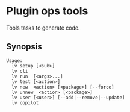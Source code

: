 # Plugin ops tools

Tools tasks to generate code.

## Synopsis

```text
Usage:
  lv setup [<sub>]
  lv cli
  lv run  [<args>...]
  lv test [<action>]
  lv new  <action> [<package>] [--force]
  lv unnew  <action> [<package>]
  lv user [<user>] [--add|--remove|--update]
  lv copilot
```

